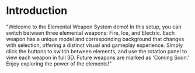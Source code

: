 # Introduction 
"Welcome to the Elemental Weapon System demo! In this setup, you can switch between three elemental weapons: Fire, Ice, and Electric. Each weapon has a unique model and corresponding background that changes with selection, offering a distinct visual and gameplay experience. Simply click the buttons to switch between elements, and use the rotation panel to view each weapon in full 3D. Future weapons are marked as 'Coming Soon.' Enjoy exploring the power of the elements!"




